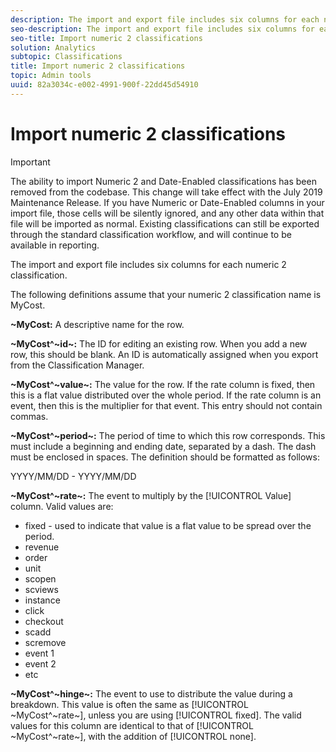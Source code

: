 ```yaml
---
description: The import and export file includes six columns for each numeric 2 classification.
seo-description: The import and export file includes six columns for each numeric 2 classification.
seo-title: Import numeric 2 classifications
solution: Analytics
subtopic: Classifications
title: Import numeric 2 classifications
topic: Admin tools
uuid: 82a3034c-e002-4991-900f-22dd45d54910
---
```


# Import numeric 2 classifications

>[!IMPORTANT]
>
>The ability to import Numeric 2 and Date-Enabled classifications has been removed from the codebase. This change will take effect with the July 2019 Maintenance Release. If you have Numeric or Date-Enabled columns in your import file, those cells will be silently ignored, and any other data within that file will be imported as normal. Existing classifications can still be exported through the standard classification workflow, and will continue to be available in reporting.

The import and export file includes six columns for each numeric 2 classification.

The following definitions assume that your numeric 2 classification name is MyCost.

**~MyCost:** A descriptive name for the row.

**~MyCost^~id~:** The ID for editing an existing row. When you add a new row, this should be blank. An ID is automatically assigned when you export from the Classification Manager.

**~MyCost^~value~:** The value for the row. If the rate column is fixed, then this is a flat value distributed over the whole period. If the rate column is an event, then this is the multiplier for that event. This entry should not contain commas.

**~MyCost^~period~:** The period of time to which this row corresponds. This must include a beginning and ending date, separated by a dash. The dash must be enclosed in spaces. The definition should be formatted as follows:

YYYY/MM/DD - YYYY/MM/DD

**~MyCost^~rate~:** The event to multiply by the [!UICONTROL Value] column. Valid values are:

* fixed - used to indicate that value is a flat value to be spread over the period. 
* revenue 
* order 
* unit 
* scopen 
* scviews 
* instance 
* click 
* checkout 
* scadd 
* scremove 
* event 1 
* event 2 
* etc

**~MyCost^~hinge~:** The event to use to distribute the value during a breakdown. This value is often the same as [!UICONTROL ~MyCost^~rate~], unless you are using [!UICONTROL fixed]. The valid values for this column are identical to that of [!UICONTROL ~MyCost^~rate~], with the addition of [!UICONTROL none]. 
